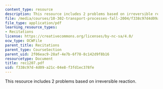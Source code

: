 ```yaml
---
content_type: resource
description: This resource includes 2 problems based on irreversible reaction.
file: /media/courses/10-302-transport-processes-fall-2004/f338c97d4d09a21c04e8f3fd1ec378fe_rec1207.pdf
file_type: application/pdf
learning_resource_types:
- Recitations
license: https://creativecommons.org/licenses/by-nc-sa/4.0/
ocw_type: OCWFile
parent_title: Recitations
parent_type: CourseSection
parent_uid: 2f06eac9-28af-4e7b-6f78-8c142d9f8b16
resourcetype: Document
title: rec1207.pdf
uid: f338c97d-4d09-a21c-04e8-f3fd1ec378fe
---
```

This resource includes 2 problems based on irreversible reaction.